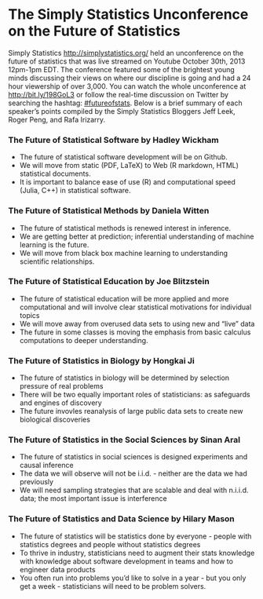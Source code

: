 The Simply Statistics Unconference on the Future of Statistics 
====================================

Simply Statistics http://simplystatistics.org/ held an unconference on the future of statistics that was 
live streamed on Youtube October 30th, 2013 12pm-1pm EDT. The conference featured some of 
the brightest young minds discussing their views on where our discipline is going and had a 
24 hour viewership of over 3,000. You can watch the whole unconference at http://bit.ly/198GoL3 or 
follow the real-time discussion on Twitter by searching the hashtag: [#futureofstats](https://twitter.com/search?q=%23futureofstats&src=hash&f=realtime). Below is a 
brief summary of each speaker’s points compiled by the Simply Statistics Bloggers Jeff Leek, Roger Peng, 
and Rafa Irizarry.

### The Future of Statistical Software by Hadley Wickham 
* The future of statistical software development will be on Github.
* We will move from static (PDF, LaTeX) to Web (R markdown, HTML) statistical documents.
* It is important to balance ease of use (R) and computational speed (Julia, C++) in statistical software.

### The Future of Statistical Methods by Daniela Witten
* The future of statistical methods is renewed interest in inference.
* We are getting better at prediction; inferential understanding of machine learning is the future.
* We will move from black box machine learning to understanding scientific relationships.

### The Future of Statistical Education by Joe Blitzstein
* The future of statistical education will be more applied and more computational and will involve clear statistical motivations for individual topics
* We will move away from overused data sets to using new and “live” data
* The future in some classes is moving the emphasis from basic calculus computations to deeper understanding.

### The Future of Statistics in Biology by Hongkai Ji
* The future of statistics in biology will be determined by selection pressure of real problems
* There will be two equally important roles of statisticians: as safeguards and engines of discovery
* The future invovles reanalysis of large public data sets to create new biological discoveries

### The Future of Statistics in the Social Sciences by Sinan Aral
* The future of statistics in social sciences is designed experiments and causal inference
* The data we will observe will not be i.i.d. - neither are the data we had previously
* We will need sampling strategies that are scalable and deal with n.i.i.d. data; the most important issue is interference

### The Future of Statistics and Data Science by Hilary Mason
* The future of statistics will be statistics done by everyone - people with statistics degrees and people without statistics degrees 
* To thrive in industry, statisticians need to augment their stats knowledge with knowledge about software development in teams and how to engineer data products
* You often run into problems you’d like to solve in a year - but you only get a week - statisticians will need to be problem solvers.
